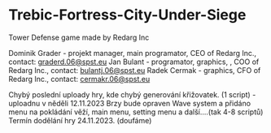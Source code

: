 # Trebic-Fortress-City-Under-Siege
Tower Defense game made by Redarg Inc

Dominik Grader - projekt manager, main programator, CEO of Redarg Inc., contact: graderd.06@spst.eu
Jan Bulant - programator, graphics, , COO of Redarg Inc., contact: bulantj.06@spst.eu
Radek Cermak - graphics, CFO of Redarg Inc., contact: cermakr.06@spst.eu

Chybý poslední uploady hry, kde chybý generování křižovatek. (1 script) - uploadnu v něděli 12.11.2023
Brzy bude opraven Wave system a přidáno menu na pokládání věží, main menu, setting menu a další....(tak 4-8 scriptů)
Termín dodělání hry 24.11.2023. (doufáme)
